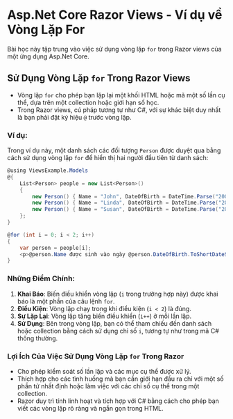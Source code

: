 
# Asp.Net Core Razor Views - Ví dụ về Vòng Lặp For

Bài học này tập trung vào việc sử dụng vòng lặp `for` trong Razor views của một ứng dụng Asp.Net Core.

## Sử Dụng Vòng Lặp `for` Trong Razor Views

- Vòng lặp `for` cho phép bạn lặp lại một khối HTML hoặc mã một số lần cụ thể, dựa trên một collection hoặc giới hạn số học.
- Trong Razor views, cú pháp tương tự như C#, với sự khác biệt duy nhất là bạn phải đặt ký hiệu `@` trước vòng lặp.

### Ví dụ:

Trong ví dụ này, một danh sách các đối tượng `Person` được duyệt qua bằng cách sử dụng vòng lặp `for` để hiển thị hai người đầu tiên từ danh sách:

```csharp
@using ViewsExample.Models
@{
    List<Person> people = new List<Person>()
    {
        new Person() { Name = "John", DateOfBirth = DateTime.Parse("2000-05-06"), PersonGender = Gender.Male},
        new Person() { Name = "Linda", DateOfBirth = DateTime.Parse("2005-01-09"), PersonGender = Gender.Female},
        new Person() { Name = "Susan", DateOfBirth = DateTime.Parse("2008-07-12"), PersonGender = Gender.Other}
    };
}

@for (int i = 0; i < 2; i++)
{
    var person = people[i];
    <p>@person.Name được sinh vào ngày @person.DateOfBirth.ToShortDateString() và nhận dạng giới tính là @person.PersonGender.</p>
}
```

### Những Điểm Chính:

1. **Khai Báo**: Biến điều khiển vòng lặp (`i` trong trường hợp này) được khai báo là một phần của câu lệnh `for`.
2. **Điều Kiện**: Vòng lặp chạy trong khi điều kiện (`i < 2`) là đúng.
3. **Sự Lặp Lại**: Vòng lặp tăng biến điều khiển (`i++`) ở mỗi lần lặp.
4. **Sử Dụng**: Bên trong vòng lặp, bạn có thể tham chiếu đến danh sách hoặc collection bằng cách sử dụng chỉ số `i`, tương tự như trong mã C# thông thường.

### Lợi Ích Của Việc Sử Dụng Vòng Lặp `for` Trong Razor

- Cho phép kiểm soát số lần lặp và các mục cụ thể được xử lý.
- Thích hợp cho các tình huống mà bạn cần giới hạn đầu ra chỉ với một số phần tử nhất định hoặc làm việc với các chỉ số cụ thể trong một collection.
- Razor duy trì tính linh hoạt và tích hợp với C# bằng cách cho phép bạn viết các vòng lặp rõ ràng và ngắn gọn trong HTML.
